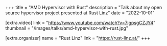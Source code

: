 +++
title = "AMD Hypervisor with Rust"
description = "Talk about my open source hypervisor project presented at Rust Linz"
date = "2022-10-01"

[extra.video]
link = "https://www.youtube.com/watch?v=7igpsgCZJY4"
thumbnail = "/images/talks/amd-hypervisor-with-rust.jpg"

[extra.organizer]
name = "Rust Linz"
link = "https://rust-linz.at/"
+++
